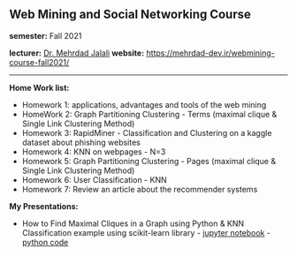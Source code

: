 ## Web Mining and Social Networking Course

**semester:**  Fall 2021

**lecturer:‌** [Dr. Mehrdad Jalali](https://scholar.google.com/citations?user=bRipP54AAAAJ&hl=en)
**website:** https://mehrdad-dev.ir/webmining-course-fall2021/

***

**Home Work list:**

- Homework 1: applications, advantages and tools of the web mining
- HomeWork 2: Graph Partitioning Clustering - Terms (maximal clique & Single Link Clustering Method)
- Homework 3: RapidMiner - Classification and Clustering on a kaggle dataset about phishing websites
- Homework 4: KNN on webpages - N=3
- Homework 5: Graph Partitioning Clustering - Pages (maximal clique & Single Link Clustering Method)
- Homework 6: User Classification - KNN
- Homework 7: Review an article about the recommender systems


**My Presentations:**
- How to Find Maximal Cliques in a Graph using Python & ​KNN Classification example using scikit-learn library - [jupyter notebook](../presentations/presentation1.ipynb) - [python code](../presentation1.py)



